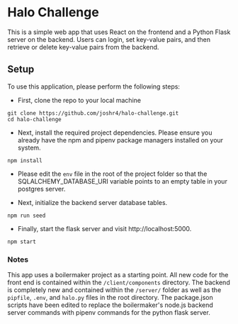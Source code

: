 # Halo Challenge

This is a simple web app that uses React on the frontend and a Python Flask server on the backend. Users can login, set key-value pairs, and then retrieve or delete key-value pairs from the backend.

## Setup

To use this application, please perform the following steps:

* First, clone the repo to your local machine
```
git clone https://github.com/joshr4/halo-challenge.git
cd halo-challenge
```

* Next, install the required project dependencies. Please ensure you already have the npm and pipenv package managers installed on your system.
```
npm install
```
* Please edit the `env` file in the root of the project folder so that the SQLALCHEMY_DATABASE_URI variable points to an empty table in your postgres server.

* Next, initialize the backend server database tables.
```
npm run seed
```
* Finally, start the flask server and visit http://localhost:5000.
```
npm start
```

### Notes

This app uses a boilermaker project as a starting point. All new code for the front end is contained within the `/client/components` directory. The backend is completely new and contained within the `/server/` folder as well as the `pipfile`, `.env`, and `halo.py` files in the root directory. The package.json scripts have been edited to replace the boilermaker's node.js backend server commands with pipenv commands for the python flask server.


